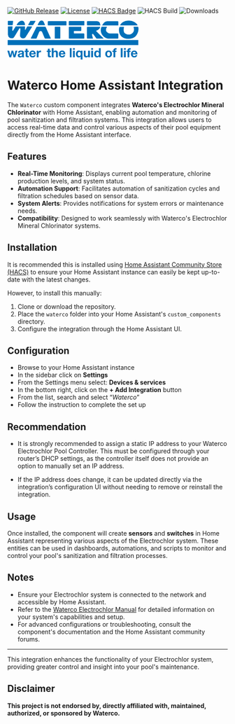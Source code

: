 [![GitHub Release](https://img.shields.io/github/release/brezlord/hass-waterco-electrochlor.svg?style=flat-square)](https://github.com/brezlord/hass-waterco-electrochlor/releases)
[![License](https://img.shields.io/github/license/brezlord/hass-waterco-electrochlor.svg?style=flat-square)](LICENSE.md)
[![HACS Badge](https://img.shields.io/badge/HACS-Default-orange.svg?style=flat-square)](https://github.com/custom-components/hacs)
![HACS Build](https://img.shields.io/github/actions/workflow/status/brezlord/hass-waterco-electrochlor/release.yaml?style=flat-square)
![Downloads](https://img.shields.io/github/downloads/brezlord/hass-waterco-electrochlor/total?style=flat-square)

<a href="https://www.waterco.com.au" target="_blank">
  <img src="https://raw.githubusercontent.com/brezlord/hass-waterco-electrochlor/refs/heads/main/images/waterco-logo.png" width="300"/>
</a>

# Waterco Home Assistant Integration

The `Waterco` custom component integrates **Waterco's Electrochlor Mineral Chlorinator** with Home Assistant, enabling automation and monitoring of pool sanitization and filtration systems. This integration allows users to access real-time data and control various aspects of their pool equipment directly from the Home Assistant interface.

## Features

- **Real-Time Monitoring**: Displays current pool temperature, chlorine production levels, and system status.
- **Automation Support**: Facilitates automation of sanitization cycles and filtration schedules based on sensor data.
- **System Alerts**: Provides notifications for system errors or maintenance needs.
- **Compatibility**: Designed to work seamlessly with Waterco's Electrochlor Mineral Chlorinator systems.

## Installation

It is recommended this is installed using [Home Assistant Community Store (HACS)](https://hacs.xyz/) to ensure your Home Assistant instance can easily be kept up-to-date with the latest changes.

However, to install this manually:

1. Clone or download the repository.
2. Place the `waterco` folder into your Home Assistant's `custom_components` directory.
3. Configure the integration through the Home Assistant UI.

## Configuration

- Browse to your Home Assistant instance
- In the sidebar click on  **Settings**
- From the Settings menu select: **Devices & services**
- In the bottom right, click on the **+ Add Integration** button
- From the list, search and select “_Waterco_”
- Follow the instruction to complete the set up

## Recommendation

- It is strongly recommended to assign a static IP address to your Waterco Electrochlor Pool Controller. This must be configured through your router’s DHCP settings, as the controller itself does not provide an option to manually set an IP address.

- If the IP address does change, it can be updated directly via the integration’s configuration UI without needing to remove or reinstall the integration.

## Usage

Once installed, the component will create **sensors** and **switches** in Home Assistant representing various aspects of the Electrochlor system. These entities can be used in dashboards, automations, and scripts to monitor and control your pool's sanitization and filtration processes.

## Notes

- Ensure your Electrochlor system is connected to the network and accessible by Home Assistant.
- Refer to the [Waterco Electrochlor Manual](https://www.waterco.com.au/waterco/manuals/pool-spa/chlorination/electrochlor-mineral-chlorinator_manual_jan18_single.pdf) for detailed information on your system's capabilities and setup.
- For advanced configurations or troubleshooting, consult the component's documentation and the Home Assistant community forums.

---

This integration enhances the functionality of your Electrochlor system, providing greater control and insight into your pool's maintenance.

## Disclaimer

**This project is not endorsed by, directly affiliated with, maintained, authorized, or sponsored by Waterco.**